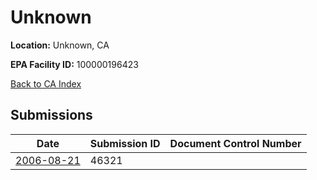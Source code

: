 # Unknown

**Location:** Unknown, CA

**EPA Facility ID:** 100000196423

[Back to CA Index](../../index.md)

## Submissions

| Date | Submission ID | Document Control Number |
|------|--------------|-------------------------|
| [2006-08-21](submissions/46321.md) | 46321 |  |
